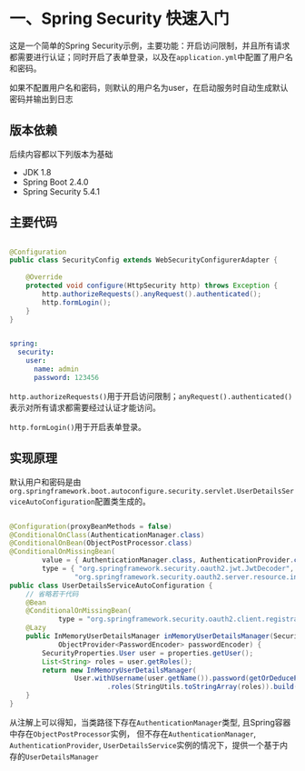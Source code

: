 # 一、Spring Security 快速入门

这是一个简单的Spring Security示例，主要功能：开启访问限制，并且所有请求都需要进行认证；同时开启了表单登录，以及在`application.yml`中配置了用户名和密码。

如果不配置用户名和密码，则默认的用户名为user，在启动服务时自动生成默认密码并输出到日志

## 版本依赖

后续内容都以下列版本为基础

- JDK 1.8
- Spring Boot 2.4.0
- Spring Security 5.4.1

## 主要代码

```java

@Configuration
public class SecurityConfig extends WebSecurityConfigurerAdapter {
    
    @Override
    protected void configure(HttpSecurity http) throws Exception {
        http.authorizeRequests().anyRequest().authenticated();
        http.formLogin();
    }
}

```

```yaml

spring:
  security:
    user:
      name: admin
      password: 123456

```

`http.authorizeRequests()`用于开启访问限制；`anyRequest().authenticated()`表示对所有请求都需要经过认证才能访问。

`http.formLogin()`用于开启表单登录。

## 实现原理

默认用户和密码是由`org.springframework.boot.autoconfigure.security.servlet.UserDetailsServiceAutoConfiguration`配置类生成的。

```java

@Configuration(proxyBeanMethods = false)
@ConditionalOnClass(AuthenticationManager.class)
@ConditionalOnBean(ObjectPostProcessor.class)
@ConditionalOnMissingBean(
		value = { AuthenticationManager.class, AuthenticationProvider.class, UserDetailsService.class },
		type = { "org.springframework.security.oauth2.jwt.JwtDecoder",
				"org.springframework.security.oauth2.server.resource.introspection.OpaqueTokenIntrospector" })
public class UserDetailsServiceAutoConfiguration {
    // 省略若干代码
    @Bean
	@ConditionalOnMissingBean(
			type = "org.springframework.security.oauth2.client.registration.ClientRegistrationRepository")
	@Lazy
	public InMemoryUserDetailsManager inMemoryUserDetailsManager(SecurityProperties properties,
			ObjectProvider<PasswordEncoder> passwordEncoder) {
		SecurityProperties.User user = properties.getUser();
		List<String> roles = user.getRoles();
		return new InMemoryUserDetailsManager(
				User.withUsername(user.getName()).password(getOrDeducePassword(user, passwordEncoder.getIfAvailable()))
						.roles(StringUtils.toStringArray(roles)).build());
	}
}

```

从注解上可以得知，当类路径下存在`AuthenticationManager`类型, 且Spring容器中存在`ObjectPostProcessor`实例，
但不存在`AuthenticationManager`, `AuthenticationProvider`, `UserDetailsService`实例的情况下，提供一个基于内存的`UserDetailsManager`

